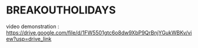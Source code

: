 # BREAKOUTHOLIDAYS


video demonstration : https://drive.google.com/file/d/1FW5501gtc6o8dw9XbP9QrBnjYGukWBKv/view?usp=drive_link
